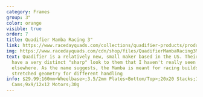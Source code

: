 ```yaml
---
category: Frames
group: 3"
color: orange
visible: true
order: 7
title: Quadifier Mamba Racing 3"
link: https://www.racedayquads.com/collections/quadifier-products/products/quadifier-mamba-racing-3-micro-frame-kit-choose-your-color
img: https://www.racedayquads.com/cdn/shop/files/QuadifierMambaRacing3MicroFrameKit-ChooseYourColor2_650x650.png?v=1690346892
text: Quadifier is a relatively new, small maker based in the US. Their frames
  have a very distinct "sharp" look to them that I haven't really seen
  elsewhere. As the name suggests, the Mamba is meant for racing builds with a
  stretched geometry for different handling
info: $29.99;160mm<Wheelbase>;3.5/2mm Plates<Bottom/Top>;20x20 Stacks;14mm
  Cams;9x9/12x12 Motors;30g
---
```

